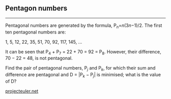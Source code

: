 ## Pentagon numbers

---

<p>Pentagonal numbers are generated by the formula, P<sub><var>n</var></sub>=<var>n</var>(3<var>n</var>−1)/2. The first ten pentagonal numbers are:</p>
<p class="center">1, 5, 12, 22, 35, 51, 70, 92, 117, 145, ...</p>
<p>It can be seen that P<sub>4</sub> + P<sub>7</sub> = 22 + 70 = 92 = P<sub>8</sub>. However, their difference, 70 − 22 = 48, is not pentagonal.</p>
<p>Find the pair of pentagonal numbers, P<sub><var>j</var></sub> and P<sub><var>k</var></sub>, for which their sum and difference are pentagonal and D = |P<sub><var>k</var></sub> − P<sub><var>j</var></sub>| is minimised; what is the value of D?</p>

[projecteuler.net](https://projecteuler.net/problem=44)
